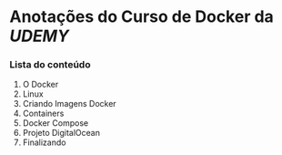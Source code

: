 # Anotações do Curso de Docker da _UDEMY_

### Lista do conteúdo

1. O Docker
2. Linux
3. Criando Imagens Docker
4. Containers
5. Docker Compose
6. Projeto DigitalOcean
7. Finalizando
   
